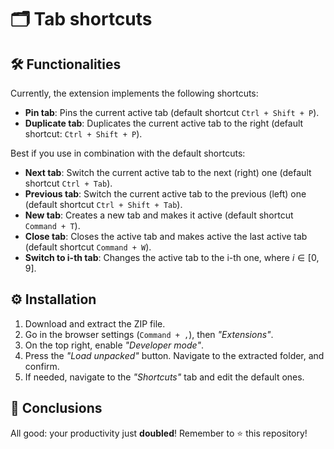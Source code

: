 # 🗂️ Tab shortcuts

## 🛠️ Functionalities

Currently, the extension implements the following shortcuts:

- **Pin tab**: Pins the current active tab (default shortcut `Ctrl + Shift + P`).
- **Duplicate tab**: Duplicates the current active tab to the right (default shortcut: `Ctrl + Shift + P`).

Best if you use in combination with the default shortcuts:

- **Next tab**: Switch the current active tab to the next (right) one (default shortcut `Ctrl + Tab`).
- **Previous tab**: Switch the current active tab to the previous (left) one (default shortcut `Ctrl + Shift + Tab`).
- **New tab**: Creates a new tab and makes it active (default shortcut `Command + T`).
- **Close tab**: Closes the active tab and makes active the last active tab (default shortcut `Command + W`).
- **Switch to i-th tab**: Changes the active tab to the i-th one, where $i \in[0, 9]$.

## ⚙️ Installation

1. Download and extract the ZIP file.
1. Go in the browser settings (`Command + ,`), then *"Extensions"*.
1. On the top right, enable *"Developer mode"*.
1. Press the *"Load unpacked"* button. Navigate to the extracted folder, and confirm.
1. If needed, navigate to the *"Shortcuts"* tab and edit the default ones.

## 🚀 Conclusions

All good: your productivity just **doubled**! Remember to ⭐️ this repository!
